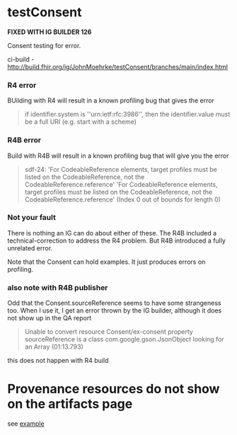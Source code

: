 # testConsent

**FIXED WITH IG BUILDER 126**

Consent testing for error.

ci-build - http://build.fhir.org/ig/JohnMoehrke/testConsent/branches/main/index.html


### R4 error

BUilding with R4 will result in a known profiling bug that gives the error
> if identifier.system is ''urn:ietf:rfc:3986'', then the identifier.value must be a full URI (e.g. start with a scheme)

### R4B error

Build with R4B will result in a known profiling bug that will give you the error
> sdf-24: 'For CodeableReference elements, target profiles must be listed on the CodeableReference, not the CodeableReference.reference' 'For CodeableReference elements, target profiles must be listed on the CodeableReference, not the CodeableReference.reference' (Index 0 out of bounds for length 0)

### Not your fault

There is nothing an IG can do about either of these. The R4B included a technical-correction to address the R4 problem. But R4B introduced a fully unrelated error.

Note that the Consent can hold examples. It just produces errors on profiling.

### also note with R4B publisher

Odd that the Consent.sourceReference seems to have some strangeness too. When I use it, I get an error thrown by the IG builder, although it does not show up in the QA report
> Unable to convert resource Consent/ex-consent property sourceReference is a class com.google.gson.JsonObject looking for an Array (01:13.793)

this does not happen with R4 build

# Provenance resources do not show on the artifacts page

see [example](Provenance-ex-provenance.html)